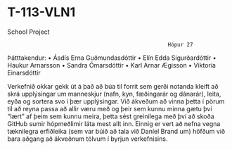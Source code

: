 # T-113-VLN1
School Project

                                                       Hópur 27

Þátttakendur:
  •	Ásdís Erna Guðmundasdóttir
  •	Elín Edda Sigurðardóttir
  •	Haukur Arnarsson
  •	Sandra Ómarsdóttir
  •	Karl Arnar Ægisson
  •	Viktoría Einarsdóttir

Verkefnið okkar gekk út á það að búa til forrit sem gerði notanda kleift að skrá upplýsingar um manneskjur (nafn, kyn, fæðingarár og dánarár), leita, eyða og sortera svo í þær upplýsingar. 
Við ákveðum að vinna þetta í pörum til að reyna passa að allir væru með og þeir sem kunnu minna gætu því “lært” af þeim sem kunnu meira, 
þetta sést greinilega með því að skoða GitHub sumir hópmeðlimir láta mest allt inn. 
Einnig er vert að nefna vegna tæknilegra erfiðleika (sem var búið að tala við Daníel Brand um) höfðum við bara aðgang að ákveðnum tölvum í byrjun verkefnisins.


